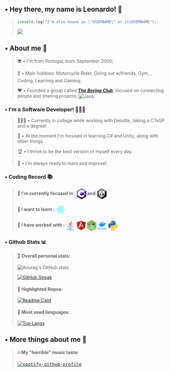 ## • Hey there, my name is Leonardo! 🤍
>
> ```javascript
> console.log("I'm also known as \"USERNAME\" or itsUSERN4ME");
> ```
> 
> ![](https://komarev.com/ghpvc/?username=leuconxyz&color=ff69b4)

## • About me 🦄

>
> 👽 • I'm from Portugal, born September 2000;
> 
> 🎖️ • Main hobbies: Motorcycle Rider, Going out w/friends, Gym, , Coding, Learning and Gaming;
> 
> ❤️ • Founded a group called [***The Boring Club***](https://discord.gg/pRyb6C272H "Join The Boring Club"), focused on connecting people and sharing projects; <img align="center" alt="Java" width="30px" src="https://raw.githubusercontent.com/leuconxyz/leuconxyz/main/Icons/tbc.png?raw=true" />

### • I'm a Software Developer! 🧑🏻‍💻
>
> 🧑🏻‍🎓 • Currently in college while working with Deloitte, taking a CTeSP and a degree!
> 
> 🌱 • At the moment I'm focused in learning C# and Unity, along with other things.
> 
> 🏆 • I thrive to be the best version of myself every day.
> 
> 🧠 • I'm always ready to learn and improve!

### • Coding Record 📚

> #### 🥇 I'm currently focused in : <img align="center" alt="C Sharp" width="30px" src="https://github.com/leuconxyz/leucon/blob/main/Icons/csharp.png?raw=true" /> and <img align="center" alt="Unity" width="34px" src="https://github.com/leuconxyz/leucon/blob/main/Icons/unity.png?raw=true" />
> 
> #### 🥈 I want to learn : <img align="center" alt="React" width="30px" src="https://github.com/leuconxyz/leucon/blob/main/Icons/react.png?raw=true" />
> 
> #### 🥉 I have worked with : <img align="center" alt="Java" width="30px" src="https://github.com/leuconxyz/leucon/blob/main/Icons/java.png?raw=true" /> <img align="center" alt="Angular" width="30px" src="https://github.com/leuconxyz/leucon/blob/main/Icons/angular.png?raw=true" /> <img align="center" alt="Node JS" width="30px" src="https://github.com/leuconxyz/leucon/blob/main/Icons/nodejs.png?raw=true" /> <img align="center" alt="Docker" width="30px" src="https://github.com/leuconxyz/leucon/blob/main/Icons/docker.png?raw=true" /> <img align="center" alt="Python" width="30px" src="https://github.com/leuconxyz/leucon/blob/main/Icons/python.png?raw=true" />

### • Github Stats 📊
> #### 🔎 Overall personal stats:
> 
> ![Anurag's GitHub stats](https://github-readme-stats.vercel.app/api?username=leuconxyz&show_icons=true&theme=radical)
> 
> [![GitHub Streak](https://github-readme-streak-stats.herokuapp.com?user=leuconxyz&theme=radical)](https://git.io/streak-stats)
> 
> #### 🔎 Highlighted Repos:
> 
> [![Readme Card](https://github-readme-stats.vercel.app/api/pin/?username=leuconxyz&repo=The-Boring-Bot&show_owner=true&theme=radical)](https://github.com/anuraghazra/github-readme-stats)
> 
> #### 🔎 Most used languages:
> 
> [![Top Langs](https://github-readme-stats.vercel.app/api/top-langs/?username=leuconxyz&layout=compact&theme=radical)](https://github.com/anuraghazra/github-readme-stats)
>

## • More things about me 🍨
> #### 🎶 My "horrible" music taste:
> <kbd> [![spotify-github-profile](https://spotify-github-profile.vercel.app/api/view?uid=1qq6pj1pf2uroohktf5miubwq&cover_image=true&theme=default&show_offline=false&background_color=141321&bar_color_cover=true)](https://github.com/kittinan/spotify-github-profile) </kbd>
>
